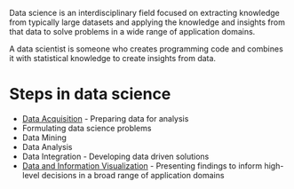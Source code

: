 Data science is an interdisciplinary field focused on extracting knowledge from typically large datasets and applying the knowledge and insights from that data to solve problems in a wide range of application domains.

A data scientist is someone who creates programming code and combines it with statistical knowledge to create insights from data.

# Steps in data science
- [Data Acquisition](Data%20Acquisition.md) - Preparing data for analysis
- Formulating data science problems
- Data Mining
- Data Analysis
- Data Integration - Developing data driven solutions
- [Data and Information Visualization](../../../../../Data%20and%20Information%20Visualization.md) - Presenting findings to inform high-level decisions in a broad range of application domains